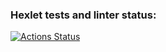 ### Hexlet tests and linter status:
[![Actions Status](https://github.com/magdeevd/python-project-50/actions/workflows/hexlet-check.yml/badge.svg)](https://github.com/magdeevd/python-project-50/actions)